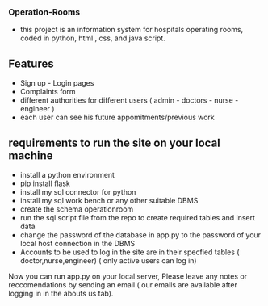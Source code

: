 ### Operation-Rooms
- this project is an information system for hospitals operating rooms, coded in python, html , css, and java script. 
## Features 
- Sign up - Login pages 
- Complaints form 
- different authorities for different users ( admin - doctors - nurse - engineer )
- each user can see his future appomitments/previous work
## requirements to run the site on your local machine 
- install a python environment 
- pip install flask 
- install my sql connector for python 
- install my sql work bench or any other suitable DBMS 
- create the schema operationroom 
- run the sql script file from the repo to create required tables and insert data 
- change the password of the database in app.py to the password of your local host connection in the DBMS 
- Accounts to be used to log in the site are in their specfied tables ( doctor,nurse,engineer) ( only active users can log in)


Now you can run app.py on your local server, Please leave any notes or reccomendations by sending an email ( our emails are available after logging in in the abouts us tab). 

